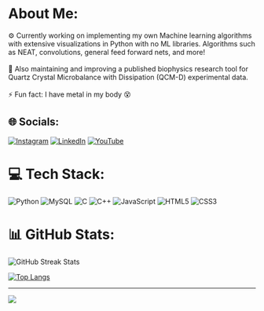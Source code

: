 <!--
**b-pardi/b-pardi** is a ✨ _special_ ✨ repository because its `README.md` (this file) appears on your GitHub profile.

Here are some ideas to get you started:

- 🔭 I’m currently working on ...
- 🌱 I’m currently learning ...
- 👯 I’m looking to collaborate on ...
- 🤔 I’m looking for help with ...
- 💬 Ask me about ...
- 📫 How to reach me: ...
- 😄 Pronouns: ...
- ⚡ Fun fact: ...
-->
# About Me:
⚙️ Currently working on implementing my own Machine learning algorithms with extensive visualizations in Python with no ML libraries. Algorithms such as NEAT, convolutions, general feed forward nets, and more!<br><br>🔧 Also maintaining and improving a published biophysics research tool for Quartz Crystal Microbalance with Dissipation (QCM-D) experimental data.<br><br>⚡ Fun fact: I have metal in my body 😵


## 🌐 Socials:
[![Instagram](https://img.shields.io/badge/Instagram-%23E4405F.svg?logo=Instagram&logoColor=white)](https://instagram.com/the_pardi_has_arrived) [![LinkedIn](https://img.shields.io/badge/LinkedIn-%230077B5.svg?logo=linkedin&logoColor=white)](https://www.linkedin.com/in/brandon-pardi-650464253/) [![YouTube](https://img.shields.io/badge/YouTube-%23FF0000.svg?logo=YouTube&logoColor=white)](https://youtube.com/@brandonpardi2001) 

# 💻 Tech Stack:
![Python](https://img.shields.io/badge/python-3670A0?style=for-the-badge&logo=python&logoColor=ffdd54) ![MySQL](https://img.shields.io/badge/mysql-4479A1.svg?style=for-the-badge&logo=mysql&logoColor=white) ![C](https://img.shields.io/badge/c-%2300599C.svg?style=for-the-badge&logo=c&logoColor=white) ![C++](https://img.shields.io/badge/c++-%2300599C.svg?style=for-the-badge&logo=c%2B%2B&logoColor=white) ![JavaScript](https://img.shields.io/badge/javascript-%23323330.svg?style=for-the-badge&logo=javascript&logoColor=%23F7DF1E) ![HTML5](https://img.shields.io/badge/html5-%23E34F26.svg?style=for-the-badge&logo=html5&logoColor=white) ![CSS3](https://img.shields.io/badge/css3-%231572B6.svg?style=for-the-badge&logo=css3&logoColor=white)
# 📊 GitHub Stats:
<!--![](https://github-readme-stats.vercel.app/api?username=b-pardi&theme=dark&hide_border=true&include_all_commits=true&count_private=false)<br/>-->
![GitHub Streak Stats](https://github-readme-streak-stats.herokuapp.com/?user=b-pardi&theme=radical&hide_border=true)

[![Top Langs](https://github-readme-stats.vercel.app/api/top-langs/?username=b-pardi&langs_count=9&theme=radical&hide=rescript,shell)](https://github.com/b-pardi/github-readme-stats)

---
[![](https://visitcount.itsvg.in/api?id=b-pardi&icon=0&color=0)](https://visitcount.itsvg.in)
